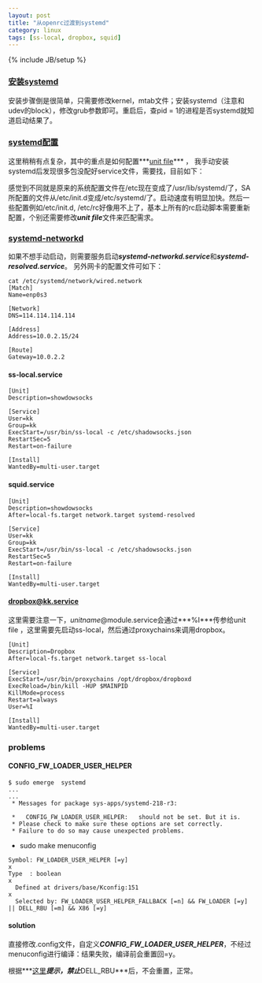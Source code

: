 ```yaml
---
layout: post
title: "从openrc过渡到systemd"
category: linux
tags: [ss-local, dropbox, squid]
---
```

{% include JB/setup %}

### [安装systemd](https://wiki.gentoo.org/wiki/Systemd)

安装步骤倒是很简单，只需要修改kernel，mtab文件；安装systemd（注意和udev的block），修改grub参数即可。重启后，查pid = 1的进程是否systemd就知道启动结果了。

### [systemd配置](https://wiki.archlinux.org/index.php/Systemd_(%E7%AE%80%E4%BD%93%E4%B8%AD%E6%96%87)) 

这里稍稍有点复杂，其中的重点是如何配置***[unit file](http://www.freedesktop.org/software/systemd/man/systemd.unit.html)*** ， 我手动安装systemd后发现很多包没配好service文件，需要找，目前如下：

感觉到不同就是原来的系统配置文件在/etc现在变成了/usr/lib/systemd/了，SA所配置的文件从/etc/init.d变成/etc/systemd/了。启动速度有明显加快。然后一些配置例如/etc/init.d, /etc/rc好像用不上了，基本上所有的rc启动脚本需要重新配置，个别还需要修改***unit file***文件来匹配需求。

### [systemd-networkd](https://wiki.archlinux.org/index.php/Systemd-networkd)

如果不想手动启动，则需要服务启动***systemd-networkd.service***和***systemd-resolved.service***。 另外网卡的配置文件可如下：


```
cat /etc/systemd/network/wired.network
[Match]
Name=enp0s3

[Network]
DNS=114.114.114.114

[Address]
Address=10.0.2.15/24

[Route]
Gateway=10.0.2.2
```

#### ss-local.service

```
[Unit]
Description=showdowsocks

[Service]
User=kk
Group=kk
ExecStart=/usr/bin/ss-local -c /etc/shadowsocks.json
RestartSec=5
Restart=on-failure

[Install]
WantedBy=multi-user.target
```

####  squid.service

```
[Unit]
Description=showdowsocks
After=local-fs.target network.target systemd-resolved

[Service]
User=kk
Group=kk
ExecStart=/usr/bin/ss-local -c /etc/shadowsocks.json
RestartSec=5
Restart=on-failure

[Install]
WantedBy=multi-user.target
```

#### dropbox@kk.service

这里需要注意一下，*unitname*@module.service会通过***%I***传参给unit file ，这里需要先启动ss-local，然后通过proxychains来调用dropbox。

```
[Unit]
Description=Dropbox
After=local-fs.target network.target ss-local

[Service]
ExecStart=/usr/bin/proxychains /opt/dropbox/dropboxd
ExecReload=/bin/kill -HUP $MAINPID
KillMode=process
Restart=always
User=%I

[Install]
WantedBy=multi-user.target
```

### problems

#### CONFIG_FW_LOADER_USER_HELPER

```
$ sudo emerge  systemd
...
...
 * Messages for package sys-apps/systemd-218-r3:

 *   CONFIG_FW_LOADER_USER_HELPER:   should not be set. But it is.
 * Please check to make sure these options are set correctly.
 * Failure to do so may cause unexpected problems.

```

* sudo make menuconfig

```
Symbol: FW_LOADER_USER_HELPER [=y]                                                                                 x  
Type  : boolean                                                                                                    x  
  Defined at drivers/base/Kconfig:151                                                                              x  
  Selected by: FW_LOADER_USER_HELPER_FALLBACK [=n] && FW_LOADER [=y] || DELL_RBU [=m] && X86 [=y] 
```

#### solution 

直接修改.config文件，自定义***CONFIG_FW_LOADER_USER_HELPER***，不经过menuconfig进行编译：结果失败，编译前会重置回=y。

根据***[这里](https://forums.gentoo.org/viewtopic-p-7655096.html)***提示，禁止***DELL_RBU***后，不会重置，正常。

